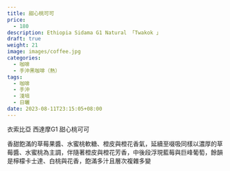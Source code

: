 ```yaml
---
title: 甜心桃可可
price:
  - 180
description: Ethiopia Sidama G1 Natural 「Twakok 」
draft: true
weight: 21
image: images/coffee.jpg
categories:
  - 咖啡
  - 手沖黑咖啡（熱）
tags:
  - 咖啡
  - 手沖
  - 淺培
  - 日曬
date: 2023-08-11T23:15:05+08:00
---
```

衣索比亞  西達摩G1 甜心桃可可

 香甜飽滿的草莓果醬、水蜜桃軟糖、橙皮與橙花香氣，延續至啜吸同樣以濃厚的草莓醬、水蜜桃為主調，伴隨著橙皮與橙花芳香，中後段浮現藍莓與巨峰葡萄，餘韻是檸檬卡士達、白桃與花香，飽滿多汁且層次複雜多變